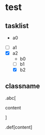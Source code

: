 # test

## tasklist

+ a0
+ [ ] a1
+ [x] a2
  - b0
  - [ ] b1
  - [x] b2

## classname

.abc[

content

]

.def[content]